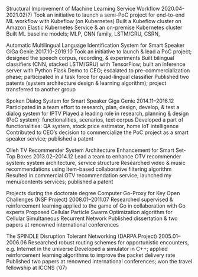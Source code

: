 

Structural Improvement of Machine Learning Service Workflow			       	2020.04-2021.02(?)
Took an initiative to launch a semi-PoC project for end-to-end ML workflow with Kubeflow (on Kubernetes)
Built a Kubeflow cluster on Amazon Elastic Kubernetes Service & an on-premise Kubernetes cluster
Built ML baseline models; MLP, CNN family, LSTM/GRU, CSRN,

Automatic Multilingual Language Identification System for Smart Speaker GiGa Genie	2017.10-2019.10
Took an initiative to launch & lead a PoC project; designed the speech corpus, recording, & experiments
Built bilingual classifiers (CNN, stacked LSTM/GRU) with TensorFlow; built an inference server with Python Flask
Demo to CEO; escalated to pre-commercialization phase; participated in a task force for quad-lingual classifier
Published two patents (system architecture design & learning algorithm); project transferred to another group

Spoken Dialog System for Smart Speaker Giga Genie	   				2014.11–2016.12
Participated in a team effort to research, plan, design, develop, & test a dialog system for IPTV
Played a leading role in research, planning & design (PoC system): functionalities, scenarios, text corpus
Developed a part of functionalities: QA system, stock price estimator, home IoT intelligence
Contributed to CEO’s decision to commercialize the PoC project as a smart speaker service; published a patent

Olleh TV Recommender System Architecture Enhancement for Smart Set-Top Boxes	2013.02–2014.12
Lead a team to enhance OTV recommender system: system architecture, service structure
Researched video & music recommendations using item-based collaborative filtering algorithm
Resulted in commercial OTV recommendation service; launched my menu/contents services; published a patent

Projects during the doctorate degree
Computer Go-Proxy for Key Open Challenges (NSF Project)	   		       		2008.01–2011.07
Researched supervised & reinforcement learning applied to the game of Go in collaboration with Go experts
Proposed Cellular Particle Swarm Optimization algorithm for Cellular Simultaneous Recurrent Network
Published dissertation & two papers at renowned international conferences

The SPINDLE Disruption Tolerant Networking (DARPA Project)				2005.01–2006.06
Researched robust routing schemes for opportunistic encounters, e.g. Internet in the universe
Developed a simulator in C++; applied reinforcement learning algorithms to improve the packet delivery rate
Published two papers at renowned international conferences; won the travel fellowship at ICCNS (’07)
